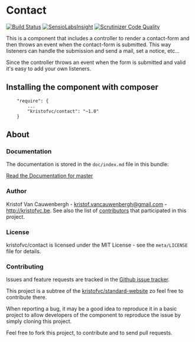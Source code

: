 # Contact 
[![Build Status](https://travis-ci.org/kristofvc/contact.svg)](https://travis-ci.org/kristofvc/contact) 
[![SensioLabsInsight](https://insight.sensiolabs.com/projects/cce4c027-116c-4475-9650-e0afc41391d0/mini.png)](https://insight.sensiolabs.com/projects/cce4c027-116c-4475-9650-e0afc41391d0)
[![Scrutinizer Code Quality](https://scrutinizer-ci.com/g/kristofvc/contact/badges/quality-score.png?b=master)](https://scrutinizer-ci.com/g/kristofvc/contact/?branch=master)

This is a component that includes a controller to render a contact-form and then throws an event when the contact-form is submitted.
This way listeners can handle the submission and send a mail, set a notice, etc...

Since the controller throws an event when the form is submitted and valid it's easy to add your own listeners. 

## Installing the component with composer

```
    "require": {
        ...
        "kristofvc/contact": "~1.0"
    }
```

## About

### Documentation

The documentation is stored in the `doc/index.md` file in this bundle:

[Read the Documentation for master](https://github.com/kristofvc/contact/blob/master/doc/index.md)

### Author

Kristof Van Cauwenbergh - <kristof.vancauwenbergh@gmail.com> - <http://kristofvc.be>.
See also the list of [contributors](https://github.com/kristofvc/contact/contributors) that participated in this project.

### License

kristofvc/contact is licensed under the MIT License - see the `meta/LICENSE` file for details.

### Contributing

Issues and feature requests are tracked in the [Github issue tracker](https://github.com/kristofvc/standard-website/issues).

This project is a subtree of the [kristofvc/standard-website](https://github.com/kristofvc/standard-website) zo feel free to contribute there.

When reporting a bug, it may be a good idea to reproduce it in a basic project
to allow developers of the component to reproduce the issue by simply cloning this project.

Feel free to fork this project, to contribute and to send pull requests.
